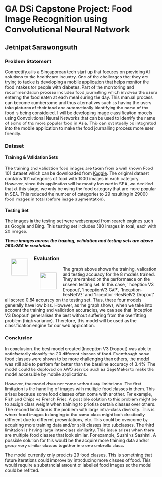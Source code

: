 # GA DSi Capstone Project: Food Image Recognition using Convolutional Neural Network
## Jetnipat Sarawongsuth 
### Problem Statement

Connectify.ai is a Singaporean tech start up that focuses on providing AI solutions to the healthcare industry. One of the challenges that they are trying to tackle is developing a mobile application that helps monitor the food intakes for people with diabetes. Part of the monitoring and recommendation process includes food journalling which involves the users entering the food eaten at each meal during the day. This manual process can become cumbersome and thus alternatives such as having the users take pictures of their food and automatically identifying the name of the food is being considered. I will be developing image classification models using Convolutional Neural Networks that can be used to identify the name of some of the more popular food in Asia. This can eventually be integrated into the mobile application to make the food journalling process more user friendly.


### Dataset
#### Training & Validation Sets
The training and validation food images are taken from a well known Food 101 dataset which can be downloaded from [Kaggle](https://www.kaggle.com/dansbecker/food-101). The original dataset contains 101 categories of food with 1000 images in each category. However, since this application will be mostly focused in SEA, we decided that at this stage, we only be using the food category that are more popular in SEA. This reduced the number of categories to 29 resulting in 29000 food images in total (before image augmentation).

#### Testing Set
The images in the testing set were webscraped from search engines such as Google and Bing. This testing set includes 580 images in total, each with 20 images.


***These images across the training, validation and testing sets are above 256x256 in resolution.***

<img src="https://github.com/bosssarawongsuth/cnn_food_classification/blob/main/images/images.PNG?raw=true" style="float: left; margin: 20px; height: 55px">



### Evaluation
<img src="https://github.com/bosssarawongsuth/cnn_food_classification/blob/main/images/evaluation.PNG?raw=true" style="float: left; margin: 20px; height: 55px">

The graph above shows the training, validation and testing accuracy for the 8 models trained. They are ranked on the performance on the unseen testing set. In this case, 'Inception V3 Dropout', 'InceptionV3 GAP', 'Inception-ResNetV2' and 'Inception-ResNetV2 Dropout' all scored 0.84 accuracy on the testing set. Thus, these four models generally have low bias. However, as the graph shows, when we take into account the training and validation accuracies, we can see that 'Inception V3 Dropout' generalises the best without suffering from the overfitting problem (high variance). Therefore, this model will be used as the classification engine for our web application.


### Conclusion

In conclusion, the best model created (Inception V3 Dropout) was able to satisfactorily classify the 29 different classes of food. Eventhough some food classes were shown to be more challenging than others, the model was still able to perform far better than the baseline accuracy of 3.4%. The model could be deployed on AWS service such as SageMaker to make the model accessible by mobile applications.

However, the model does not come without any limitations. The first limitation is the handling of images with multiple food classes in them. This arises because some food classes often come with another. For example, Fish and Chips vs French Fries. A possible solution to this problem might be to assign class weight when training to priotise certain classes over others. The second limitation is the problem with large intra-class diversity. This is where food images belonging to the same class might look drastically different due to different presentations, etc. This could be overcome by acquiring more training data and/or split classes into subclasses. The third limitation is having large inter-class similarity. This issue arises when there are multiple food classes that look similar. For example, Sushi vs Sashimi. A possible solution for this would be the acquire more training data and/or group very similar classes together into one umbrella class.

The model currently only predicts 29 food classes. This is something that future iterations could improve by introducing more classes of food. This would require a substancial amount of labelled food images so the model could be refitted.
